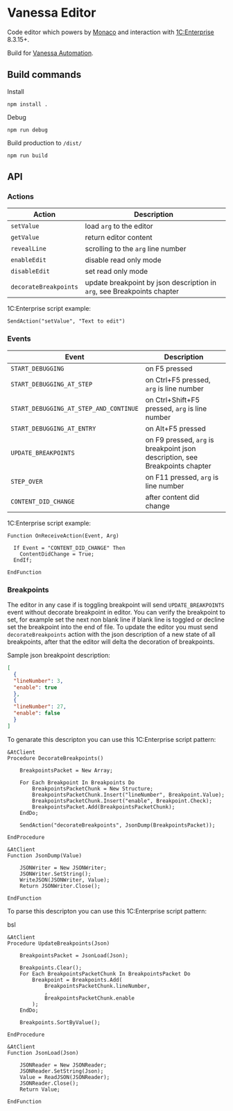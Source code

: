 # Vanessa Editor

Code editor which powers by [Monaco](https://github.com/Microsoft/monaco-editor) and interaction with [1C:Enterprise](https://1c-dn.com/) 8.3.15+.

Build for [Vanessa Automation](https://github.com/Pr-Mex/vanessa-automation).


## Build commands

Install
```
npm install .
```

Debug
```
npm run debug
```

Build production to `/dist/`
```
npm run build
```


## API

### Actions

| Action                | Description                                                              |
| --------------------- | ------------------------------------------------------------------------ |
| `setValue`            | load `arg` to the editor                                                 |
| `getValue`            | return editor content                                                    |
| `revealLine`          | scrolling to the `arg` line number                                       |
| `enableEdit`          | disable read only mode                                                   |
| `disableEdit`         | set read only mode                                                       |
| `decorateBreakpoints` | update breakpoint by json description in  `arg`, see Breakpoints chapter |

1C:Enterprise script example:

```bsl
SendAction("setValue", "Text to edit")
```


### Events

| Event                                  | Description                                                                  |
| -------------------------------------- | ---------------------------------------------------------------------------- |
| `START_DEBUGGING`                      | on F5 pressed                                                                |
| `START_DEBUGGING_AT_STEP`              | on Ctrl+F5 pressed, `arg` is line number                                     |
| `START_DEBUGGING_AT_STEP_AND_CONTINUE` | on Ctrl+Shift+F5 pressed, `arg` is line number                               |
| `START_DEBUGGING_AT_ENTRY`             | on Alt+F5 pressed                                                            |
| `UPDATE_BREAKPOINTS`                   | on F9 pressed, `arg` is breakpoint json description, see Breakpoints chapter |
| `STEP_OVER`                            | on F11 pressed, `arg` is line number                                         |
| `CONTENT_DID_CHANGE`                   | after content did change                                                     |

1C:Enterprise script example:

```bsl
Function OnReceiveAction(Event, Arg)

  If Event = "CONTENT_DID_CHANGE" Then
    ContentDidChange = True;
  EndIf;

EndFunction
```


### Breakpoints

The editor in any case if is toggling breakpoint will send `UPDATE_BREAKPOINTS` event without decorate breakpoint in editor.
You can verify the breakpoint to set, for example set the next non blank line if blank line is toggled or decline set the breakpoint into the end of file.
To update the editor you must send `decorateBreakpoints` action with the json description of a new state of all breakpoints, after that the editor will delta the decoration of breakpoints.

Sample json breakpoint description:

```json
[
  {
  "lineNumber": 3,
  "enable": true
  },
  {
  "lineNumber": 27,
  "enable": false
  }
]
```

To genarate this descripton you can use this 1C:Enterprise script pattern:

```bsl
&AtClient
Procedure DecorateBreakpoints()

	BreakpointsPacket = New Array;

	For Each Breakpoint In Breakpoints Do
		BreakpointsPacketChunk = New Structure;
		BreakpointsPacketChunk.Insert("lineNumber", Breakpoint.Value);
		BreakpointsPacketChunk.Insert("enable", Breakpoint.Check);
		BreakpointsPacket.Add(BreakpointsPacketChunk);
	EndDo;

	SendAction("decorateBreakpoints", JsonDump(BreakpointsPacket));

EndProcedure

&AtClient
Function JsonDump(Value)

	JSONWriter = New JSONWriter;
	JSONWriter.SetString();
	WriteJSON(JSONWriter, Value);
	Return JSONWriter.Close();

EndFunction
```

To parse this descripton you can use this 1C:Enterprise script pattern:

bsl
```
&AtClient
Procedure UpdateBreakpoints(Json)

	BreakpointsPacket = JsonLoad(Json);

	Breakpoints.Clear();
	For Each BreakpointsPacketChunk In BreakpointsPacket Do
		Breakpoint = Breakpoints.Add(
			BreakpointsPacketChunk.lineNumber,
			,
			BreakpointsPacketChunk.enable
		);
	EndDo;

	Breakpoints.SortByValue();

EndProcedure

&AtClient
Function JsonLoad(Json)

	JSONReader = New JSONReader;
	JSONReader.SetString(Json);
	Value = ReadJSON(JSONReader);
	JSONReader.Close();
	Return Value;

EndFunction
```